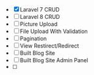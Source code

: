 - [x]   Laravel 7 CRUD
- [ ]   Laravel 8 CRUD
- [ ]   Picture Upload
- [ ]   File Upload With Validation
- [ ]   Pagination
- [ ]   View Restirect/Redirect
- [ ]   Built Blog Site
- [ ]   Built Blog Site Admin Panel
- [ ]
